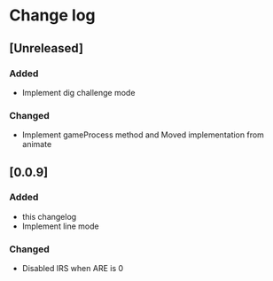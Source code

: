 # Change log

## [Unreleased]

### Added

- Implement dig challenge mode

### Changed

- Implement gameProcess method and Moved implementation from animate

## [0.0.9]

### Added

- this changelog
- Implement line mode

### Changed

- Disabled IRS when ARE is 0
